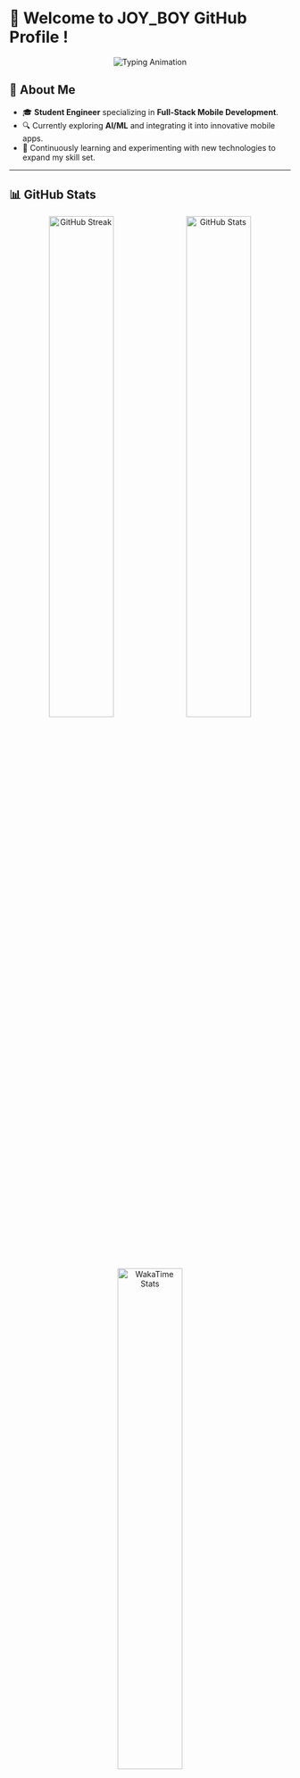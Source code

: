 # 👋 Welcome to JOY_BOY GitHub Profile !

<p align="center">
  <img src="https://readme-typing-svg.demolab.com?font=Fira+Code&weight=600&size=24&duration=3000&pause=1000&color=FF0000&background=FFFFFF00&center=true&vCenter=true&width=600&height=50&lines=Mobile+Full-Stack+Developer;Cross-Platform+%26+Native+Apps;Passionate+About+AI+%26+Innovation;Let's+Build+Something+Amazing!" alt="Typing Animation" />
</p>

## 🌟 About Me

- 🎓 **Student Engineer** specializing in **Full-Stack Mobile Development**.
- 🔍 Currently exploring **AI/ML** and integrating it into innovative mobile apps.
- 🌱 Continuously learning and experimenting with new technologies to expand my skill set.
---

## 📊 GitHub Stats

<p align="center">
  <img src="https://streak-stats.demolab.com?user=aminebenjebli&theme=radical&hide_border=true&fire=DD2727&ring=DD2727&currStreakLabel=DD2727" alt="GitHub Streak" width="48%" />
  <img src="https://github-readme-stats.vercel.app/api?username=aminebenjebli&show_icons=true&theme=radical&hide_border=true" alt="GitHub Stats" width="48%" />
</p>

<p align="center">
  <img src="https://github-readme-stats.vercel.app/api/wakatime?username=aminebenjebli&theme=radical&hide_border=true" alt="WakaTime Stats" width="48%" />
</p>

## 🏆 GitHub Trophies

<p align="center">
  <img src="https://github-profile-trophy.vercel.app/?username=aminebenjebli&theme=radical&margin-w=15&margin-h=15&no-frame=true" alt="GitHub Trophies" width="80%" />
</p>


## 🛠 Skills & Tools

### 🌐 Languages:
<p>
  <img src="https://img.shields.io/badge/-C-00599C?style=flat&logo=c" height="20">
  <img src="https://img.shields.io/badge/-C++-00599C?style=flat&logo=c%2B%2B" height="20">
  <img src="https://img.shields.io/badge/-Java-007396?style=flat&logo=java" height="20">
  <img src="https://img.shields.io/badge/-JavaFX-007396?style=flat&logo=java&logoColor=white" height="20">
  <img src="https://img.shields.io/badge/-Kotlin-0095D5?style=flat&logo=kotlin" height="20">
  <img src="https://img.shields.io/badge/-Swift-FA7343?style=flat&logo=swift" height="20">
  <img src="https://img.shields.io/badge/-Objective_C-438EFF?style=flat&logo=apple" height="20" alt="Objective-C" style="margin-right: 8px;">
  <img src="https://img.shields.io/badge/-Jetpack_Compose-4285F4?style=flat&logo=jetpackcompose" height="20" alt="Jetpack Compose">
  <img src="https://img.shields.io/badge/-Dart-0175C2?style=flat&logo=dart" height="20">
  <img src="https://img.shields.io/badge/-JavaScript-F7DF1E?style=flat&logo=javascript" height="20">
  <img src="https://img.shields.io/badge/-TypeScript-007ACC?style=flat&logo=typescript" height="20">
  <img src="https://img.shields.io/badge/-Python-3776AB?style=flat&logo=python" height="20">
</p>

---

### 🖥️ Web Development:
<p>
  <img src="https://img.shields.io/badge/-React-61DAFB?style=flat&logo=react" height="20">
  <img src="https://img.shields.io/badge/-NestJS-E0234E?style=flat&logo=nestjs" height="20">
  <img src="https://img.shields.io/badge/-Node.js-339933?style=flat&logo=node.js" height="20">
  <img src="https://img.shields.io/badge/-Twig-339933?style=flat&logo=twig" height="20">
  <img src="https://img.shields.io/badge/-HTML5-E34F26?style=flat&logo=html5" height="20">
  <img src="https://img.shields.io/badge/-CSS3-1572B6?style=flat&logo=css3" height="20">
  <img src="https://img.shields.io/badge/-Spring-6DB33F?style=flat&logo=spring&logoColor=white" height="20">
  <img src="https://img.shields.io/badge/-Symfony-000000?style=flat&logo=symfony&logoColor=white" height="20">
  <img src="https://img.shields.io/badge/-PHP-777BB4?style=flat&logo=php&logoColor=white" height="20">
</p>

---

<div style="font-family: system-ui, -apple-system, sans-serif; padding: 20px;">
  <div style="margin-bottom: 24px;">
    <h3 style="color: #333; margin-bottom: 16px;">📱 Cross-Platform Development</h3>
    <p>
      <img src="https://img.shields.io/badge/-React_Native-61DAFB?style=flat&logo=react" height="20" alt="React Native" style="margin-right: 8px;">
      <img src="https://img.shields.io/badge/-Flutter-02569B?style=flat&logo=flutter" height="20" alt="Flutter" style="margin-right: 8px;">
      <img src="https://img.shields.io/badge/-Expo-000020?style=flat&logo=expo" height="20" alt="Expo">
      <img src="https://img.shields.io/badge/-FlutterFlow-0175C2?style=flat&logo=flutter&logoColor=white" height="20">
    </p>
  </div>
  
  <div>
    <h3 style="color: #333; margin-bottom: 16px;">📱 Native Development</h3>
    <p>
      <img src="https://img.shields.io/badge/-iOS_/_Swift-000000?style=flat&logo=apple" height="20" alt="iOS" style="margin-right: 8px;">
      <img src="https://img.shields.io/badge/-Android_/_Kotlin-3DDC84?style=flat&logo=android" height="20" alt="Android">
      <img src="https://img.shields.io/badge/-UIKit-2396F3?style=flat&logo=apple" height="20">
    </p>
  </div>
</div>

---

### 🗄️ Databases:
<p>
  <img src="https://img.shields.io/badge/-MySQL-4479A1?style=flat&logo=mysql" height="20">
  <img src="https://img.shields.io/badge/-PostgreSQL-336791?style=flat&logo=postgresql" height="20">
  <img src="https://img.shields.io/badge/-MongoDB-47A248?style=flat&logo=mongodb" height="20">
  <img src="https://img.shields.io/badge/-Firebase-FFCA28?style=flat&logo=firebase" height="20">
  <img src="https://img.shields.io/badge/-Oracle-F80000?style=flat&logo=oracle&logoColor=white" height="20">
</p>

---

### 🔧 Tools:
#### **DevOps**:
<p>
  <img src="https://img.shields.io/badge/-Docker-2496ED?style=flat&logo=docker" height="20">
  <img src="https://img.shields.io/badge/-CI/CD-000000?style=flat&logo=githubactions" height="20">
</p>

#### **Design Tools**:
<p>
  <img src="https://img.shields.io/badge/-Figma-F24E1E?style=flat&logo=figma" height="20">
  <img src="https://img.shields.io/badge/-Adobe_Photoshop-31A8FF?style=flat&logo=adobe-photoshop" height="20">
  <img src="https://img.shields.io/badge/-Canva-00C4CC?style=flat&logo=canva" height="20">
  <img src="https://img.shields.io/badge/-Lucidchart-FFCC00?style=flat&logo=lucidchart" height="20">
  <img src="https://img.shields.io/badge/-Scene%20Builder-2C5BB4?style=flat&logo=globe&logoColor=white" height="20">
</p>

#### **API Tools**:
<p>
  <img src="https://img.shields.io/badge/-Swagger-85EA2D?style=flat&logo=swagger" height="20">
  <img src="https://img.shields.io/badge/-Postman-FF6C37?style=flat&logo=postman" height="20">
</p>

#### **Project Management Tools**:
<p>
  <img src="https://img.shields.io/badge/-Jira-0052CC?style=flat&logo=jira" height="20">
  <img src="https://img.shields.io/badge/-Trello-0079BF?style=flat&logo=trello" height="20">
  <img src="https://img.shields.io/badge/-Notion-000000?style=flat&logo=notion" height="20">
  <img src="https://img.shields.io/badge/-Mural-FF3366?style=flat&logo=mural" height="20">
</p>

---

## 🌐 Connect with Me:

[![LinkedIn](https://img.shields.io/badge/-LinkedIn-blue?style=flat&logo=linkedin)](https://linkedin.com/in/ben-jebli-amine)
[![Email](https://img.shields.io/badge/-Email-red?style=flat&logo=gmail)](mailto:Mohamedamine.benjebli@esprit.tn)

💡 _"Life is like github repository, nothing's is going to change if you don't commit."_ 💻
